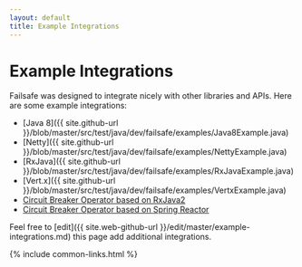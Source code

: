 ```yaml
---
layout: default
title: Example Integrations
---
```


# Example Integrations

Failsafe was designed to integrate nicely with other libraries and APIs. Here are some example integrations:

* [Java 8]({{ site.github-url }}/blob/master/src/test/java/dev/failsafe/examples/Java8Example.java)
* [Netty]({{ site.github-url }}/blob/master/src/test/java/dev/failsafe/examples/NettyExample.java)
* [RxJava]({{ site.github-url }}/blob/master/src/test/java/dev/failsafe/examples/RxJavaExample.java)
* [Vert.x]({{ site.github-url }}/blob/master/src/test/java/dev/failsafe/examples/VertxExample.java)
* [Circuit Breaker Operator based on RxJava2](https://github.com/venth/failsafe-rxjava2)
* [Circuit Breaker Operator based on Spring Reactor](https://github.com/venth/failsafe-reactor)

Feel free to [edit]({{ site.web-github-url }}/edit/master/example-integrations.md) this page add additional integrations.

{% include common-links.html %}